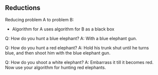 





## Reductions

Reducing problem A to problem B:
- Algorithm for A uses algorithm for B as a black box

Q: How do you hunt a blue elephant?
A: With a blue elephant gun.

Q: How do you hunt a red elephant?
A: Hold his trunk shut until he turns blue, and then shoot him with the blue elephant gun.

Q: How do you shoot a white elephant?
A: Embarrass it till it becomes red. Now use your algorithm for hunting red elephants.